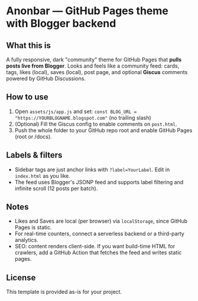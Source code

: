 
Anonbar — GitHub Pages theme with Blogger backend
==================================================

What this is
------------
A fully responsive, dark "community" theme for GitHub Pages that **pulls posts live from Blogger**.
Looks and feels like a community feed: cards, tags, likes (local), saves (local), post page, and optional
**Giscus** comments powered by GitHub Discussions.

How to use
----------
1) Open `assets/js/app.js` and set:
   `const BLOG_URL = "https://YOURBLOGNAME.blogspot.com"`
   (no trailing slash)
2) (Optional) Fill the Giscus config to enable comments on `post.html`.
3) Push the whole folder to your GitHub repo root and enable GitHub Pages (root or /docs).

Labels & filters
----------------
- Sidebar tags are just anchor links with `?label=YourLabel`. Edit in `index.html` as you like.
- The feed uses Blogger's JSONP feed and supports label filtering and infinite scroll (12 posts per batch).

Notes
-----
- Likes and Saves are local (per browser) via `localStorage`, since GitHub Pages is static.
- For real-time counters, connect a serverless backend or a third-party analytics.
- SEO: content renders client-side. If you want build-time HTML for crawlers, add a GitHub Action that fetches
  the feed and writes static pages.

License
-------
This template is provided as-is for your project.

